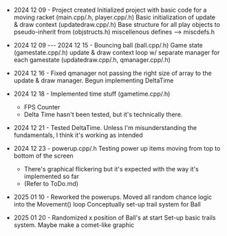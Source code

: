 - 2024 12 09 -
Project created
Initialized project with basic code for a moving racket (main.cpp/.h, player.cpp/.h)
Basic initialization of update & draw context (updatedraw.cpp/.h)
Base structure for all play objects to pseudo-inherit from (objstructs.h)
miscellenous defines --> miscdefs.h

- 2024 12 09 --- 2024 12 15 -
Bouncing ball (ball.cpp/.h)
Game state (gamestate.cpp/.h)
update & draw context loop w/ separate manager for each gamestate (updatedraw.cpp/.h, qmanager.cpp/.h)

- 2024 12 16 -
Fixed qmanager not passing the right size of array to the update & draw manager.
Begun implementing DeltaTime

- 2024 12 18 -
Implemented time stuff (gametime.cpp/.h)
	- FPS Counter
	- Delta Time hasn't been tested, but it's technically there.

- 2024 12 21 -
Tested DeltaTime. Unless I'm misunderstanding the fundamentals, I think it's working as intended

- 2024 12 23 -
powerup.cpp/.h
Testing power up items moving from top to bottom of the screen
	- There's graphical flickering but it's expected with the way it's implemented so far
	- (Refer to ToDo.md)

- 2025 01 10 -
Reworked the powerups. Moved all random chance logic into the Movement() loop
Conceptually set-up trail system for Ball

- 2025 01 20 -
Randomized x position of Ball's at start
Set-up basic trails system. Maybe make a comet-like graphic